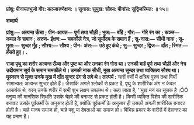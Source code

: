 **प्रांशु: पीनायतभुजो गौर: कञ्जारुणेक्षण: ।** **सुनास: सुमुख: सौश्य: पीनांस: सुद्विजस्मित: ॥ १५॥** 

**शब्दार्थ** 

**प्रांशु:—** **अत्यन्त ऊँचा** **; पीन-आयत—** **पूर्ण तथा चौड़ी** **; भुज:—** **बाँहें** **; गौर:—** **गोरे रंग का** **; कञ्ज—** **कमल के समान** **; अरुण-** **ईक्षण:—** **चमकीले नेत्र, जो सूर्योदय के समान हैं** **; सु-नास:—** **सीधी नाक** **; सु-मुख:—** **सुन्दर मुँह** **; सौश्य:—** **सौश्य** **; पीन-** **अंस:—** **उठे हुए कंधे** **; सु—** **सुन्दर** **; द्विज—** **दाँत** **; स्मित:—** **हँसते हुए।** **.** 

**राजा पृथु का शरीर अत्यन्त ऊँचा और पुष्ट था और उनका रंग गोरा था। उनकी बाहें पूर्ण** **तथा चौड़ी और नेत्र उदीयमान सूर्य के समान चमकीले थे। उनकी नाक सीधी, मुख अत्यन्त** **सुन्दर तथा व्यक्तित्व सौश्य था। मुस्कान से युक्त उनके मुख में दाँत सुन्दर ढंग से लगे थे।** **तात्पर्य :** चारों वर्णों में क्षत्रिय पुरुष तथा षियाँ सामान्यत: अत्यन्त सुन्दर होते हैं। जैसाकि अगले श्लोकों से प्रकट है, पृथु के शारीरिक अंग न केवल आकर्षक थे, वरन् उनके शरीर में सभी शुभ लक्षण उपलब्ध थे। कहा जाता है, ''मुख मन का सूचक है।ÓÓ मनुष्य की मानसिक सि्थति उसके चेहरे की बनावट से प्रकट होती है। किसी व्यकि्त विशेष की शारीरिक बनावट उसके पूर्वकर्मों के अनुसार होती है, क्योंकि पूर्वकर्मों के अनुसार ही उसकी अगली शारीरिक बनावट होती है। चाहे मानव समाज हो, चाहे पशु या देवताओं का समाज हो। विभिन्न प्रकार के शरीरों में देहान्तर का यह प्रमाण है।  